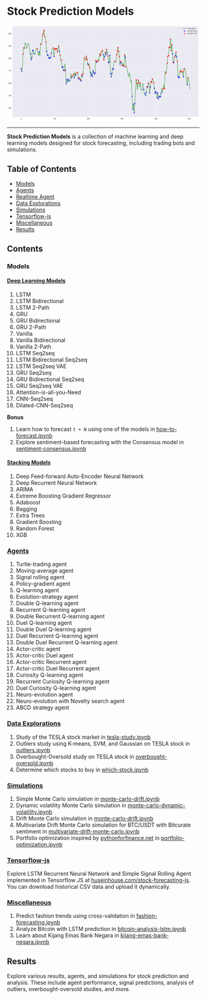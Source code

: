 
# Stock Prediction Models

![Stock Prediction Models](output/evolution-strategy.png)

---

**Stock Prediction Models** is a collection of machine learning and deep learning models designed for stock forecasting, including trading bots and simulations.

## Table of Contents

  * [Models](#models)
  * [Agents](#agents)
  * [Realtime Agent](realtime-agent)
  * [Data Explorations](#data-explorations)
  * [Simulations](#simulations)
  * [Tensorflow-js](#tensorflow-js)
  * [Miscellaneous](#miscellaneous)
  * [Results](#results)

## Contents

### Models

#### [Deep Learning Models](deep-learning)
 1. LSTM
 2. LSTM Bidirectional
 3. LSTM 2-Path
 4. GRU
 5. GRU Bidirectional
 6. GRU 2-Path
 7. Vanilla
 8. Vanilla Bidirectional
 9. Vanilla 2-Path
 10. LSTM Seq2seq
 11. LSTM Bidirectional Seq2seq
 12. LSTM Seq2seq VAE
 13. GRU Seq2seq
 14. GRU Bidirectional Seq2seq
 15. GRU Seq2seq VAE
 16. Attention-is-all-you-Need
 17. CNN-Seq2seq
 18. Dilated-CNN-Seq2seq

**Bonus**

1. Learn how to forecast `t + N` using one of the models in [how-to-forecast.ipynb](deep-learning/how-to-forecast.ipynb)
2. Explore sentiment-based forecasting with the Consensus model in [sentiment-consensus.ipynb](deep-learning/sentiment-consensus.ipynb)

#### [Stacking Models](stacking)
 1. Deep Feed-forward Auto-Encoder Neural Network
 2. Deep Recurrent Neural Network
 3. ARIMA
 4. Extreme Boosting Gradient Regressor
 5. Adaboost
 6. Bagging
 7. Extra Trees
 8. Gradient Boosting
 9. Random Forest
 10. XGB

### [Agents](agent)

1. Turtle-trading agent
2. Moving-average agent
3. Signal rolling agent
4. Policy-gradient agent
5. Q-learning agent
6. Evolution-strategy agent
7. Double Q-learning agent
8. Recurrent Q-learning agent
9. Double Recurrent Q-learning agent
10. Duel Q-learning agent
11. Double Duel Q-learning agent
12. Duel Recurrent Q-learning agent
13. Double Duel Recurrent Q-learning agent
14. Actor-critic agent
15. Actor-critic Duel agent
16. Actor-critic Recurrent agent
17. Actor-critic Duel Recurrent agent
18. Curiosity Q-learning agent
19. Recurrent Curiosity Q-learning agent
20. Duel Curiosity Q-learning agent
21. Neuro-evolution agent
22. Neuro-evolution with Novelty search agent
23. ABCD strategy agent

### [Data Explorations](misc)

1. Study of the TESLA stock market in [tesla-study.ipynb](misc/tesla-study.ipynb)
2. Outliers study using K-means, SVM, and Gaussian on TESLA stock in [outliers.ipynb](misc/outliers.ipynb)
3. Overbought-Oversold study on TESLA stock in [overbought-oversold.ipynb](misc/overbought-oversold.ipynb)
4. Determine which stocks to buy in [which-stock.ipynb](misc/which-stock.ipynb)

### [Simulations](simulation)

1. Simple Monte Carlo simulation in [monte-carlo-drift.ipynb](simulation/monte-carlo-drift.ipynb)
2. Dynamic volatility Monte Carlo simulation in [monte-carlo-dynamic-volatility.ipynb](simulation/monte-carlo-dynamic-volatility.ipynb)
3. Drift Monte Carlo simulation in [monte-carlo-drift.ipynb](simulation/monte-carlo-drift.ipynb)
4. Multivariate Drift Monte Carlo simulation for BTC/USDT with Bitcurate sentiment in [multivariate-drift-monte-carlo.ipynb](simulation/multivariate-drift-monte-carlo.ipynb)
5. Portfolio optimization inspired by [pythonforfinance.net](https://pythonforfinance.net/2017/01/21/investment-portfolio-optimisation-with-python/) in [portfolio-optimization.ipynb](simulation/portfolio-optimization.ipynb)

### [Tensorflow-js](stock-forecasting-js)

Explore LSTM Recurrent Neural Network and Simple Signal Rolling Agent implemented in Tensorflow JS at [huseinhouse.com/stock-forecasting-js](https://huseinhouse.com/stock-forecasting-js/). You can download historical CSV data and upload it dynamically.

### [Miscellaneous](misc)

1. Predict fashion trends using cross-validation in [fashion-forecasting.ipynb](misc/fashion-forecasting.ipynb)
2. Analyze Bitcoin with LSTM prediction in [bitcoin-analysis-lstm.ipynb](misc/bitcoin-analysis-lstm.ipynb)
3. Learn about Kijang Emas Bank Negara in [kijang-emas-bank-negara.ipynb](misc/kijang-emas-bank-negara.ipynb)

## Results

Explore various results, agents, and simulations for stock prediction and analysis. These include agent performance, signal predictions, analysis of outliers, overbought-oversold studies, and more.


